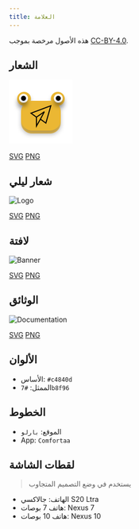 ```yaml
---
title: العلامة
---
```


هذه الأصول مرخصة بموجب [CC-BY-4.0](https://github.com/LinwoodDev/Butterfly/blob/develop/BRANDING_LICENSE).

## الشعار

![Logo](/img/logo.svg)

[SVG](/img/logo.svg) [PNG](/img/logo.png)

## شعار ليلي

![Logo](/img/nightly.svg)

[SVG](/img/nightly.svg) [PNG](/img/nightly.png)

## لافتة

![Banner](/img/banner.svg)

[SVG](/img/banner.svg) [PNG](/img/banner.png)

## الوثائق

![Documentation](/img/docs.svg)

[SVG](/img/docs.svg) [PNG](/img/docs.png)

## الألوان

- الأساس: `#c4840d`
- الممثل: `#7b8f96`

## الخطوط

- الموقع: `بارلو`
- App: `Comfortaa`

## لقطات الشاشة

> يستخدم في وضع التصميم المتجاوب

- الهاتف: جالاكسي S20 Ltra
- هاتف 7 بوصات: Nexus 7
- هاتف 10 بوصات: Nexus 10
